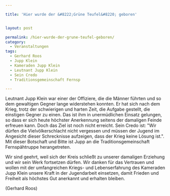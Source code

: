 ```yaml
---

title: 'Hier wurde der &#8222;Grüne Teufel&#8220; geboren'


layout: post

permalink: /hier-wurde-der-grune-teufel-geboren/
category:
  - Veranstaltungen
tags:
  - Gerhard Roos
  - Jupp Klein
  - Kameraden Jupp Klein
  - Leutnant Jupp Klein
  - Sein Credo
  - Traditionsgemeinschaft Fernsp

---
```

Leutnant Jupp Klein war einer der Offiziere, die die Männer führten und so dem gewaltigen Gegner lange widerstehen konnten. Er hat sich nach dem Krieg, trotz der schwierigen und harten Zeit, die Aufgabe gestellt, die einstigen Gegner zu einen. Das ist ihm in unermüdlichen Einsatz gelungen, so dass er sich heute höchster Anerkennung seitens der damaligen Feinde erfreuen kann. Doch das Ziel ist noch nicht erreicht. Sein Credo ist: "Wir dürfen die Vielvölkerschlacht nicht vergessen und müssen der Jugend im Angesicht dieser Schrecknisse aufzeigen, dass der Krieg keine Lösung ist.". Mit dieser Botschaft und Bitte ist Jupp an die Traditionsgemeinschaft Fernspähtruppe herangetreten.

Wir sind geehrt, weil sich der Kreis schließt zu unserer damaligen Erziehung und wir sein Werk fortsetzen dürfen. Wir danken für das Vertrauen und wollen mit der umfangreichen Kriegs- und Lebenserfahrung des Kameraden Jupp Klein unsere Kraft in der Jugendarbeit einsetzen, damit Frieden und Freiheit als höchstes Gut anerkannt und erhalten bleiben.

(Gerhard Roos)